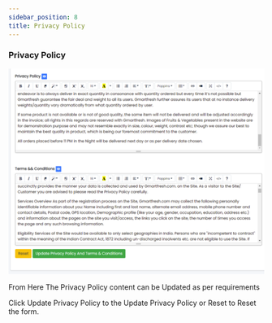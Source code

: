 ```yaml
---
sidebar_position: 8
title: Privacy Policy
---
```


### Privacy Policy

<div class="promo">
    <img class="bordered" src="/img/privacy_policy.jpg" alt="sample3"/>
</div>

From Here The Privacy Policy content can be Updated as per requirements

Click Update Privacy Policy to the Update Privacy Policy or Reset to Reset the form. 
